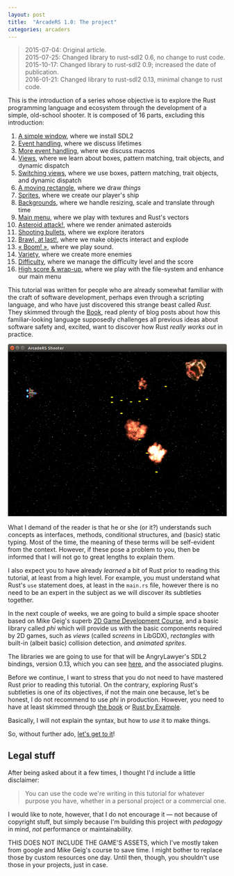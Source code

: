 ```yaml
---
layout: post
title:  "ArcadeRS 1.0: The project"
categories: arcaders
---
```


> 2015-07-04: Original article.  
> 2015-07-25: Changed library to rust-sdl2 0.6, no change to rust code.  
> 2015-10-17: Changed library to rust-sdl2 0.9; increased the date of publication.  
> 2016-01-21: Changed library to rust-sdl2 0.13, minimal change to rust code.


This is the introduction of a series whose objective is to explore the Rust
programming language and ecosystem through the development of a simple,
old-school shooter. It is composed of 16 parts, excluding this introduction:

1. [A simple window](/arcaders/arcaders-1-1), where we install SDL2
2. [Event handling](/arcaders/arcaders-1-2), where we discuss lifetimes
3. [More event handling](/arcaders/arcaders-1-3), where we discuss macros
4. [Views](/arcaders/arcaders-1-4), where we learn about boxes, pattern matching, trait objects, and dynamic dispatch
5. [Switching views](/arcaders/arcaders-1-5), where we use boxes, pattern matching, trait objects, and dynamic dispatch
6. [A moving rectangle](/arcaders/arcaders-1-6), where we draw _things_
7. [Sprites](/arcaders/arcaders-1-7), where we create our player's ship
8. [Backgrounds](/arcaders/arcaders-1-8), where we handle resizing, scale and translate through time
9. [Main menu](/arcaders/arcaders-1-9), where we play with textures and Rust's vectors
10. [Asteroid attack!](/arcaders/arcaders-1-10), where we render animated asteroids
11. [Shooting bullets](/arcaders/arcaders-1-11), where we explore iterators
12. [Brawl, at last!](/arcaders/arcaders-1-12), where we make objects interact and explode
13. [« Boom! »](#), where we play sound.
14. [Variety](#), where we create more enemies
15. [Difficulty](#), where we manage the difficulty level and the score
16. [High score & wrap-up](#), where we play with the file-system and enhance our main menu

<!--IDEA
* Tween views?
* Better error handling?
-->


This tutorial was written for people who are already somewhat familiar with the
craft of software development, perhaps even through a scripting language, and
who have just discovered this strange beast called _Rust_. They skimmed through
the [Book](https://doc.rust-lang.org/book), read plenty of blog posts about
how this familiar-looking language supposedly challenges all previous ideas
about software safety and, excited, want to discover how Rust _really works out_
in practice.

![The result of the 12th episode](/images/arcade-20.png)

What I demand of the reader is that he or she (or it?) understands such concepts
as interfaces, methods, conditional structures, and (basic) static typing. Most
of the time, the meaning of these terms will be self-evident from the context.
However, if these pose a problem to you, then be informed that I will not go to
great lengths to explain them.

I also expect you to have already _learned_ a bit of Rust prior to reading this
tutorial, at least from a high level. For example, you must understand what
Rust's `use` statement does, at least in the `main.rs` file, however there is
no need to be an expert in the subject as we will discover its subtleties
together.

In the next couple of weeks, we are going to build a simple space shooter based
on Mike Geig's superb [2D Game Development Course](http://fixbyproximity.com/2d-game-development-course),
and a basic library called _phi_ which will provide us with the basic components
required by 2D games, such as _views_ (called _screens_ in LibGDX), _rectangles_
with built-in (albeit basic) collision detection, and _animated sprites_.

The libraries we are going to use for that will be AngryLawyer's SDL2 bindings,
version 0.13, which you can see [here](https://github.com/AngryLawyer/rust-sdl2),
and the associated plugins.

Before we continue, I want to stress that you do not need to have mastered Rust
prior to reading this tutorial. On the contrary, exploring Rust's subtleties is
one of its objectives, if not the main one because, let's be honest, I do not
recommend to use _phi_ in production. However, you need to have at least
skimmed through [the book](https://doc.rust-lang.org/book/README.html) or
[Rust by Example](http://rustbyexample.com).

Basically, I will not explain the syntax, but how to _use_ it to make things.

So, without further ado, [let's get to it](/arcaders/arcaders-1-1)!


## Legal stuff

After being asked about it a few times, I thought I'd include a little disclaimer:

> You can use the code we're writing in this tutorial for whatever purpose you
> have, whether in a personal project or a commercial one.

I would like to note, however, that I do not encourage it &mdash; not because of
copyright stuff, but simply because I'm building this project with _pedagogy_ in
mind, _not_ performance or maintainability.

THIS DOES NOT INCLUDE THE GAME'S ASSETS, which I've mostly taken from google and
Mike Geig's course to save time. I might bother to replace those by custom
resources one day. Until then, though, you shouldn't use those in your projects,
just in case.
